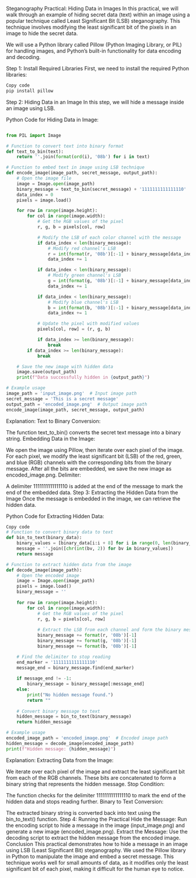 Steganography Practical: Hiding Data in Images
In this practical, we will walk through an example of hiding secret data (text) within an image using a popular technique called Least Significant Bit (LSB) steganography. This technique involves modifying the least significant bit of the pixels in an image to hide the secret data.

We will use a Python library called Pillow (Python Imaging Library, or PIL) for handling images, and Python’s built-in functionality for data encoding and decoding.

Step 1: Install Required Libraries
First, we need to install the required Python libraries:

```bash
Copy code
pip install pillow
```
Step 2: Hiding Data in an Image
In this step, we will hide a message inside an image using LSB.

Python Code for Hiding Data in Image:
```python

from PIL import Image

# Function to convert text into binary format
def text_to_bin(text):
    return ''.join(format(ord(i), '08b') for i in text)

# Function to embed text in image using LSB technique
def encode_image(image_path, secret_message, output_path):
    # Open the image file
    image = Image.open(image_path)
    binary_message = text_to_bin(secret_message) + '1111111111111110'  # Add delimiter to indicate the end of the message
    data_index = 0
    pixels = image.load()

    for row in range(image.height):
        for col in range(image.width):
            # Get the RGB values of the pixel
            r, g, b = pixels[col, row]

            # Modify the LSB of each color channel with the message
            if data_index < len(binary_message):
                # Modify red channel's LSB
                r = int(format(r, '08b')[:-1] + binary_message[data_index], 2)
                data_index += 1

            if data_index < len(binary_message):
                # Modify green channel's LSB
                g = int(format(g, '08b')[:-1] + binary_message[data_index], 2)
                data_index += 1

            if data_index < len(binary_message):
                # Modify blue channel's LSB
                b = int(format(b, '08b')[:-1] + binary_message[data_index], 2)
                data_index += 1

            # Update the pixel with modified values
            pixels[col, row] = (r, g, b)

            if data_index >= len(binary_message):
                break
        if data_index >= len(binary_message):
            break

    # Save the new image with hidden data
    image.save(output_path)
    print(f"Data successfully hidden in {output_path}")

# Example usage
image_path = 'input_image.png'  # Input image path
secret_message = 'This is a secret message'
output_path = 'encoded_image.png'  # Output image path
encode_image(image_path, secret_message, output_path)

```
Explanation:
Text to Binary Conversion:

The function text_to_bin() converts the secret text message into a binary string.
Embedding Data in the Image:

We open the image using Pillow, then iterate over each pixel of the image.
For each pixel, we modify the least significant bit (LSB) of the red, green, and blue (RGB) channels with the corresponding bits from the binary message.
After all the bits are embedded, we save the new image as encoded_image.png.
Delimiter:

A delimiter 1111111111111110 is added at the end of the message to mark the end of the embedded data.
Step 3: Extracting the Hidden Data from the Image
Once the message is embedded in the image, we can retrieve the hidden data.

Python Code for Extracting Hidden Data:
```python
Copy code
# Function to convert binary data to text
def bin_to_text(binary_data):
    binary_values = [binary_data[i:i + 8] for i in range(0, len(binary_data), 8)]
    message = ''.join([chr(int(bv, 2)) for bv in binary_values])
    return message

# Function to extract hidden data from the image
def decode_image(image_path):
    # Open the encoded image
    image = Image.open(image_path)
    pixels = image.load()
    binary_message = ''
    
    for row in range(image.height):
        for col in range(image.width):
            # Get the RGB values of the pixel
            r, g, b = pixels[col, row]
            
            # Extract the LSB from each channel and form the binary message
            binary_message += format(r, '08b')[-1]
            binary_message += format(g, '08b')[-1]
            binary_message += format(b, '08b')[-1]

    # Find the delimiter to stop reading
    end_marker = '1111111111111110'
    message_end = binary_message.find(end_marker)
    
    if message_end != -1:
        binary_message = binary_message[:message_end]
    else:
        print("No hidden message found.")
        return ""
    
    # Convert binary message to text
    hidden_message = bin_to_text(binary_message)
    return hidden_message

# Example usage
encoded_image_path = 'encoded_image.png'  # Encoded image path
hidden_message = decode_image(encoded_image_path)
print(f"Hidden message: {hidden_message}")

```
Explanation:
Extracting Data from the Image:

We iterate over each pixel of the image and extract the least significant bit from each of the RGB channels.
These bits are concatenated to form a binary string that represents the hidden message.
Stop Condition:

The function checks for the delimiter 1111111111111110 to mark the end of the hidden data and stops reading further.
Binary to Text Conversion:

The extracted binary string is converted back into text using the bin_to_text() function.
Step 4: Running the Practical
Hide the Message:
Run the encoding script to hide a message in the image (input_image.png) and generate a new image (encoded_image.png).
Extract the Message:
Use the decoding script to extract the hidden message from the encoded image.
Conclusion
This practical demonstrates how to hide a message in an image using LSB (Least Significant Bit) steganography.
We used the Pillow library in Python to manipulate the image and embed a secret message.
This technique works well for small amounts of data, as it modifies only the least significant bit of each pixel, making it difficult for the human eye to notice.
